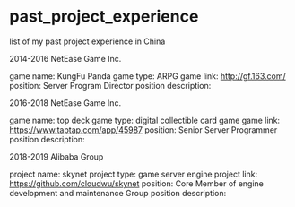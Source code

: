 # past_project_experience
list of my past project experience in China

2014-2016 NetEase Game Inc.

game name: KungFu Panda
game type: ARPG
game link: http://gf.163.com/ 
position: Server Program Director
position description:

2016-2018 NetEase Game Inc.

game name: top deck
game type: digital collectible card game
game link: https://www.taptap.com/app/45987
position: Senior Server Programmer
position description:

2018-2019 Alibaba Group

project name: skynet
project type: game server engine
project link: https://github.com/cloudwu/skynet
position: Core Member of engine development and maintenance Group
position description:
